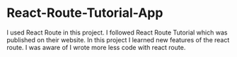 # React-Route-Tutorial-App
I used React Route in this project. I followed React Route Tutorial which was published on their website. In this project I learned new features of the react route. I was aware of I wrote more less code with react route.
